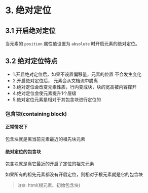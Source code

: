 # 3. 绝对定位

## 3.1 开启绝对定位
当元素的 `position` 属性值设置为 `absolute` 时开启元素的绝对定位。


## 3.2 绝对定位特点
* 1.开启绝对定位后，如果不设置偏移量，元素的位置 不会发生变化
* 2.开启绝对定位后， 元素会从文档流中脱离
* 3.绝对定位会改变元素性质，行内变成块，块的宽高被内容撑开
* 4.绝对定位会使元素提升1个层级
* 5.绝对定位元素是相对于其包含块进行定位的

### 包含块(containing block)
#### 正常情况下
包含块就是离当前元素最近的祖先块元素

#### 绝对定位的包含块
包含块就是离它最近的开启了定位的祖先元素

如果所有的祖先元素都没有开启定位，则相对于根元素就是它的包含块

> `注意`: html(根元素、初始包含块)

